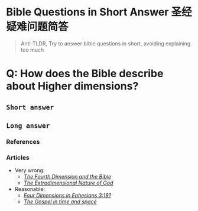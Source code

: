 # Bible Questions in Short Answer 圣经疑难问题简答
> Anti-TLDR, Try to answer bible questions in short, avoiding explaining too much


# Q: How does the Bible describe about Higher dimensions?

## `Short answer`

## `Long answer`

### References

### Articles
- Very wrong:
    - [_The Fourth Dimension and the Bible_](http://www.math.brown.edu/~banchoff/Yale/project13/bible)
    - [_The Extradimensional Nature of God_](http://www.godandscience.org/apologetics/xdimgod.html)
- Reasonable:
    - [_Four Dimensions in Ephesians 3:18?_](https://scibible.wordpress.com/2013/11/23/four-dimensions-in-ephesians-318/)
    - [_The Gospel in time and space_](https://creation.com/the-gospel-in-time-and-space)